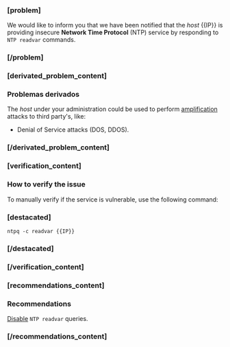 ### [problem]
We would like to inform you that we have been notified that the *host*  {{IP}} is providing insecure **Network Time Protocol** (NTP) service by responding to `NTP readvar` commands.

### [/problem]
### [derivated_problem_content]

### Problemas derivados

The *host*  under your administration could be used to perform [amplification](https://www.us-cert.gov/ncas/alerts/TA14-017A) attacks to third party's, like:

* Denial of Service attacks (DOS, DDOS).

### [/derivated_problem_content]
### [verification_content]

### How to verify the issue

To manually verify if the service is vulnerable, use the following command:

### [destacated]
    ntpq -c readvar {{IP}}
### [/destacated]

### [/verification_content]
### [recommendations_content]

### Recommendations

[Disable](http://www.team-cymru.org/ReadingRoom/Templates/secure-ntp-template.html)
`NTP readvar` queries.
### [/recommendations_content]
